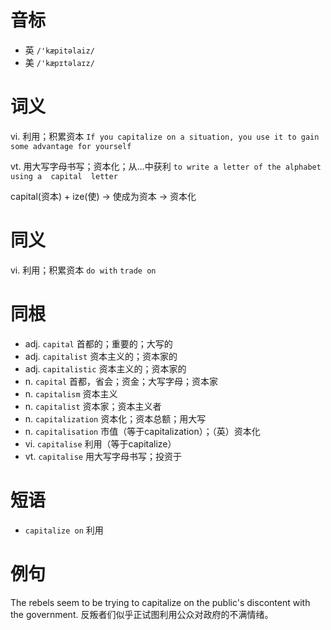 # 音标

- 英 `/'kæpitəlaiz/`
- 美 `/'kæpɪtəlaɪz/`

# 词义

vi. 利用；积累资本
`If you capitalize on a situation, you use it to gain some advantage for yourself`

vt. 用大写字母书写；资本化；从…中获利
`to write a letter of the alphabet using a  capital  letter`



capital(资本) + ize(使) → 使成为资本 → 资本化

# 同义

vi. 利用；积累资本
`do with` `trade on`

# 同根

- adj. `capital` 首都的；重要的；大写的
- adj. `capitalist` 资本主义的；资本家的
- adj. `capitalistic` 资本主义的；资本家的
- n. `capital` 首都，省会；资金；大写字母；资本家
- n. `capitalism` 资本主义
- n. `capitalist` 资本家；资本主义者
- n. `capitalization` 资本化；资本总额；用大写
- n. `capitalisation` 市值（等于capitalization）；（英）资本化
- vi. `capitalise` 利用（等于capitalize）
- vt. `capitalise` 用大写字母书写；投资于

# 短语

- `capitalize on` 利用

# 例句

The rebels seem to be trying to capitalize on the public's discontent with the government.
反叛者们似乎正试图利用公众对政府的不满情绪。


